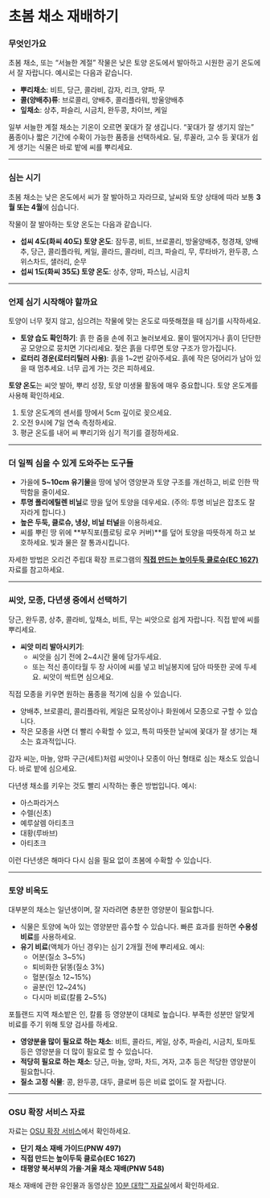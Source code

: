 # 초봄 채소 재배하기

### 무엇인가요

초봄 채소, 또는 “서늘한 계절” 작물은 낮은 토양 온도에서 발아하고 시원한 공기 온도에서 잘 자랍니다. 예시로는 다음과 같습니다.

- **뿌리채소**: 비트, 당근, 콜라비, 감자, 리크, 양파, 무
- **콜(양배추)류**: 브로콜리, 양배추, 콜리플라워, 방울양배추
- **잎채소**: 상추, 파슬리, 시금치, 완두콩, 차이브, 케일

일부 서늘한 계절 채소는 기온이 오르면 꽃대가 잘 생깁니다. “꽃대가 잘 생기지 않는” 품종이나 짧은 기간에 수확이 가능한 품종을 선택하세요. 딜, 루꼴라, 고수 등 꽃대가 쉽게 생기는 식물은 바로 밭에 씨를 뿌리세요.

---

### 심는 시기

초봄 채소는 낮은 온도에서 씨가 잘 발아하고 자라므로, 날씨와 토양 상태에 따라 보통 **3월 또는 4월**에 심습니다.

작물이 잘 발아하는 토양 온도는 다음과 같습니다.

- **섭씨 4도(화씨 40도) 토양 온도**: 잠두콩, 비트, 브로콜리, 방울양배추, 청경채, 양배추, 당근, 콜리플라워, 케일, 콜라드, 콜라비, 리크, 파슬리, 무, 루타바가, 완두콩, 스위스차드, 샐러리, 순무
- **섭씨 1도(화씨 35도) 토양 온도**: 상추, 양파, 파스닙, 시금치

---

### 언제 심기 시작해야 할까요

토양이 너무 젖지 않고, 심으려는 작물에 맞는 온도로 따뜻해졌을 때 심기를 시작하세요.

- **토양 습도 확인하기**: 흙 한 줌을 손에 쥐고 눌러보세요. 물이 떨어지거나 흙이 단단한 공 모양으로 뭉치면 기다리세요. 젖은 흙을 다루면 토양 구조가 망가집니다.
- **로터리 경운(로터리틸러 사용)**: 흙을 1~2번 갈아주세요. 흙에 작은 덩어리가 남아 있을 때 멈추세요. 너무 곱게 가는 것은 피하세요.

**토양 온도**는 씨앗 발아, 뿌리 성장, 토양 미생물 활동에 매우 중요합니다. 토양 온도계를 사용해 확인하세요.

1. 토양 온도계의 센서를 땅에서 5cm 깊이로 꽂으세요.
2. 오전 9시에 7일 연속 측정하세요.
3. 평균 온도를 내어 씨 뿌리기와 심기 적기를 결정하세요.

---

### 더 일찍 심을 수 있게 도와주는 도구들

- 가을에 **5~10cm 유기물**을 땅에 넣어 영양분과 토양 구조를 개선하고, 비로 인한 딱딱함을 줄이세요.
- **투명 폴리에틸렌 비닐**로 땅을 덮어 토양을 데우세요. (주의: 투명 비닐은 잡초도 잘 자라게 합니다.)
- **높은 두둑, 클로슈, 냉상, 비닐 터널**을 이용하세요.
- 씨를 뿌린 땅 위에 **부직포(플로팅 로우 커버)**를 덮어 토양을 따뜻하게 하고 보호하세요. 빛과 물은 잘 통과시킵니다.

자세한 방법은 오리건 주립대 확장 프로그램의 **[직접 만드는 높이두둑 클로슈(EC 1627)](http://catalog.extension.oregonstate.edu)** 자료를 참고하세요.

---

### 씨앗, 모종, 다년생 중에서 선택하기


당근, 완두콩, 상추, 콜라비, 잎채소, 비트, 무는 씨앗으로 쉽게 자랍니다. 직접 밭에 씨를 뿌리세요.

- **씨앗 미리 발아시키기**:
  - 씨앗을 심기 전에 2~4시간 물에 담가두세요.
  - 또는 적신 종이타월 두 장 사이에 씨를 넣고 비닐봉지에 담아 따뜻한 곳에 두세요. 씨앗이 싹트면 심으세요.


직접 모종을 키우면 원하는 품종을 적기에 심을 수 있습니다.

- 양배추, 브로콜리, 콜리플라워, 케일은 묘목상이나 화원에서 모종으로 구할 수 있습니다.
- 작은 모종을 사면 더 빨리 수확할 수 있고, 특히 따뜻한 날씨에 꽃대가 잘 생기는 채소는 효과적입니다.


감자 씨눈, 마늘, 양파 구근(세트)처럼 씨앗이나 모종이 아닌 형태로 심는 채소도 있습니다. 바로 밭에 심으세요.

다년생 채소를 키우는 것도 빨리 시작하는 좋은 방법입니다. 예시:

- 아스파라거스
- 수렐(신초)
- 예루살렘 아티초크
- 대황(루바브)
- 아티초크

이런 다년생은 해마다 다시 심을 필요 없이 초봄에 수확할 수 있습니다.

---

### 토양 비옥도

대부분의 채소는 일년생이며, 잘 자라려면 충분한 영양분이 필요합니다.

- 식물은 토양에 녹아 있는 영양분만 흡수할 수 있습니다. 빠른 효과를 원하면 **수용성 비료**를 사용하세요.
- **유기 비료**(액체가 아닌 경우)는 심기 2개월 전에 뿌리세요. 예시:
  - 어분(질소 3~5%)
  - 퇴비화한 닭똥(질소 3%)
  - 혈분(질소 12~15%)
  - 골분(인 12~24%)
  - 다시마 비료(칼륨 2~5%)


포틀랜드 지역 채소밭은 인, 칼륨 등 영양분이 대체로 높습니다. 부족한 성분만 알맞게 비료를 주기 위해 토양 검사를 하세요.

- **영양분을 많이 필요로 하는 채소**: 비트, 콜라드, 케일, 상추, 파슬리, 시금치, 토마토 등은 영양분을 더 많이 필요로 할 수 있습니다.
- **적당히 필요로 하는 채소**: 당근, 마늘, 양파, 차드, 겨자, 고추 등은 적당한 영양분이 필요합니다.
- **질소 고정 식물**: 콩, 완두콩, 대두, 클로버 등은 비료 없이도 잘 자랍니다.

---

### OSU 확장 서비스 자료

자료는 [OSU 확장 서비스](http://catalog.extension.oregonstate.edu)에서 확인하세요.

- **단기 채소 재배 가이드(PNW 497)**
- **직접 만드는 높이두둑 클로슈(EC 1627)**
- **태평양 북서부의 가을·겨울 채소 재배(PNW 548)**

채소 재배에 관한 유인물과 동영상은 [10분 대학™ 자료실](http://www.cmastergardeners.org/10-minute-university)에서 확인하세요.
